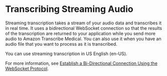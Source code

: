 # Transcribing Streaming Audio<a name="how-streaming-transcription-med"></a>

Streaming transcription takes a stream of your audio data and transcribes it in real time\. It uses a bidirectional WebSocket connection so that the results of the transcription are returned to your application while you send more audio to Amazon Transcribe Medical\. You can also use it when you have an audio file that you want to process as it is transcribed\.

You can use streaming transcription in US English \(en\-US\)\.

For more information, see [Establish a Bi\-Directional Connection Using the WebSocket Protocol](websocket-med.md)\.